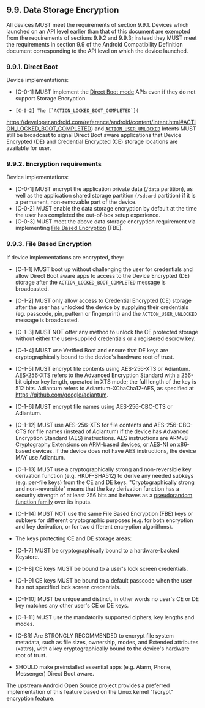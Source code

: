 ## 9.9\. Data Storage Encryption

All devices MUST meet the requirements of section 9.9.1.
Devices which launched on an API level earlier than that of this document are
exempted from the requirements of sections 9.9.2 and 9.9.3; instead they
MUST meet the requirements in section 9.9 of the Android Compatibility
Definition document corresponding to the API level on which the device launched.

### 9.9.1\. Direct Boot

Device implementations:

*    [C-0-1] MUST implement the [Direct Boot mode](
http://developer.android.com/preview/features/direct-boot.html) APIs even if
they do not support Storage Encryption.

*     [C-0-2] The [`ACTION_LOCKED_BOOT_COMPLETED`](
https://developer.android.com/reference/android/content/Intent.html#ACTION_LOCKED_BOOT_COMPLETED)
and [`ACTION_USER_UNLOCKED`](https://developer.android.com/reference/android/content/Intent.html#ACTION_USER_UNLOCKED)
Intents MUST still be broadcast to signal Direct Boot aware applications that
Device Encrypted (DE) and Credential Encrypted (CE) storage locations are
available for user.

### 9.9.2\. Encryption requirements

Device implementations:

*   [C-0-1] MUST encrypt the application private
data (`/data` partition), as well as the application shared storage partition
(`/sdcard` partition) if it is a permanent, non-removable part of the device.
*   [C-0-2] MUST enable the data storage encryption by default at the time
the user has completed the out-of-box setup experience.
*   [C-0-3] MUST meet the above data storage encryption
requirement via implementing [File Based Encryption](
https://source.android.com/security/encryption/file-based.html) (FBE).

### 9.9.3\. File Based Encryption

If device implementations are encrypted, they:

*    [C-1-1] MUST boot up without challenging the user for credentials and
allow Direct Boot aware apps to access to the Device Encrypted (DE) storage
after the `ACTION_LOCKED_BOOT_COMPLETED` message is broadcasted.
*    [C-1-2] MUST only allow access to Credential Encrypted (CE) storage after
the user has unlocked the device by supplying their credentials
(eg. passcode, pin, pattern or fingerprint) and the `ACTION_USER_UNLOCKED`
message is broadcasted.
*    [C-1-3] MUST NOT offer any method to unlock the CE protected storage
without either the user-supplied credentials or a registered escrow key.
*    [C-1-4] MUST use Verified Boot and ensure that DE keys are
cryptographically bound to the device's hardware root of trust.
*    [C-1-5] MUST encrypt file contents using AES-256-XTS or
Adiantum.  AES-256-XTS refers to the Advanced Encryption Standard with a
256-bit cipher key length, operated in XTS mode; the full length of the key
is 512 bits.  Adiantum refers to Adiantum-XChaCha12-AES, as specified at
https://github.com/google/adiantum.
*    [C-1-6] MUST encrypt file names using AES-256-CBC-CTS
or Adiantum.
*    [C-1-12] MUST use AES-256-XTS for file contents and AES-256-CBC-CTS for
file names (instead of Adiantum) if the device has Advanced Encryption Standard
(AES) instructions.  AES instructions are ARMv8 Cryptography Extensions on
ARM-based devices, or AES-NI on x86-based devices.  If the device does not
have AES instructions, the device MAY use Adiantum.
*    [C-1-13] MUST use a cryptographically strong and non-reversible key
derivation function (e.g. HKDF-SHA512) to derive any needed subkeys (e.g.
per-file keys) from the CE and DE keys.  "Cryptographically strong and
non-reversible" means that the key derivation function has a security strength
of at least 256 bits and behaves as a [pseudorandom function
family](https://en.wikipedia.org/w/index.php?title=Pseudorandom_function_family&oldid=928163524)
over its inputs.
*    [C-1-14] MUST NOT use the same File Based Encryption (FBE) keys or subkeys
for different cryptographic purposes (e.g. for both encryption and key
derivation, or for two different encryption algorithms).

*   The keys protecting CE and DE storage areas:

   *   [C-1-7] MUST be cryptographically bound to a hardware-backed Keystore.
   *   [C-1-8] CE keys MUST be bound to a user's lock screen credentials.
   *   [C-1-9] CE keys MUST be bound to a default passcode when the user has
not specified lock screen credentials.
   *   [C-1-10] MUST be unique and distinct, in other words no user's CE or DE
   key matches any other user's CE or DE keys.
   *    [C-1-11] MUST use the mandatorily supported ciphers, key lengths and
   modes.
*    [C-SR] Are STRONGLY RECOMMENDED to encrypt file system metadata, such as
file sizes, ownership, modes, and Extended attributes (xattrs), with a key
cryptographically bound to the device's hardware root of trust.

*    SHOULD make preinstalled essential apps (e.g. Alarm, Phone, Messenger)
Direct Boot aware.

The upstream Android Open Source project provides a preferred implementation of
this feature based on the Linux kernel "fscrypt" encryption feature.
